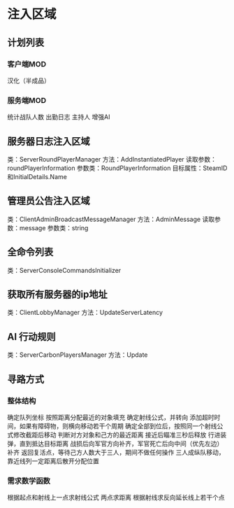# 注入区域

## 计划列表

### 客户端MOD

汉化（半成品）

### 服务端MOD

统计战队人数
出勤日志
主持人
增强AI

## 服务器日志注入区域

类：ServerRoundPlayerManager
方法：AddInstantiatedPlayer
读取参数：roundPlayerInformation
参数类：RoundPlayerInformation
目标属性：SteamID和InitialDetails.Name

## 管理员公告注入区域

类：ClientAdminBroadcastMessageManager
方法：AdminMessage
读取参数：message
参数类：string

## 全命令列表

类：ServerConsoleCommandsInitializer

## 获取所有服务器的ip地址

类：ClientLobbyManager
方法：UpdateServerLatency

## AI 行动规则

类：ServerCarbonPlayersManager
方法：Update

## 寻路方式

### 整体结构

确定队列坐标
按照距离分配最近的对象填充
确定射线公式，并转向
添加超时时间，如果有障碍物，则横向移动若干个周期
确定全部到位后，按照同一个射线公式修改截距后移动
判断对方对象和己方的最近距离
接近后瞄准三秒后释放
行进装弹，直到抵达目标距离
战损后向军官方向补齐，军官死亡后向中间（优先左边）补齐
返回复活点，等待己方人数大于三人，期间不做任何操作
三人成纵队移动，靠近线列一定距离后散开分配位置

### 需求数学函数

根据起点和射线上一点求射线公式
两点求距离
根据射线求反向延长线上若干个点